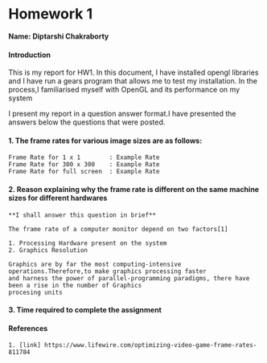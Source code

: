 # Homework 1

**Name: Diptarshi Chakraborty**


#### Introduction

This is my report for HW1. In this document, I have installed opengl libraries and I have run a 
gears program that allows me to test my installation. In the process,I familiarised myself with
OpenGL and its performance on my system

I present my report in a question answer format.I have presented the answers below the questions
that were posted.


#### 1. The frame rates for various image sizes are as follows:
 
	Frame Rate for 1 x 1		: Example Rate
	Frame Rate for 300 x 300	: Example Rate
	Frame Rate for full screen	: Example Rate

#### 2. Reason explaining why the frame rate is different on the same machine sizes for different hardwares

	**I shall answer this question in brief**

	The frame rate of a computer monitor depend on two factors[1]

	1. Processing Hardware present on the system
	2. Graphics Resolution  

	Graphics are by far the most computing-intensive operations.Therefore,to make graphics processing faster
	and harness the power of parallel-programming paradigms, there have been a rise in the number of Graphics
	procesing units

#### 3. Time required to complete the assignment

#### References
	
	1. [link] https://www.lifewire.com/optimizing-video-game-frame-rates-811784
 



 
